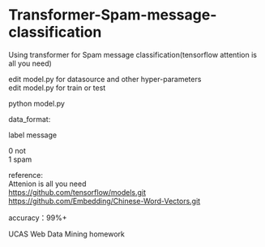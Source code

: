 # Transformer-Spam-message-classification
Using transformer for Spam message classification(tensorflow attention is all you need)

edit model.py for datasource and other hyper-parameters  
edit model.py for train or test

python model.py

data_format:  

label message  

0 not  
1 spam  

reference:  
Attenion is all you need  
https://github.com/tensorflow/models.git  
https://github.com/Embedding/Chinese-Word-Vectors.git  

accuracy：99%+

UCAS Web Data Mining homework

